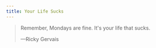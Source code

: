 ```yaml
---
title: Your Life Sucks
---
```


<blockquote>
  <p>Remember, Mondays are fine. It's your life that sucks.</p>
  <p class="cite">—Ricky Gervais</p>
</blockquote>
